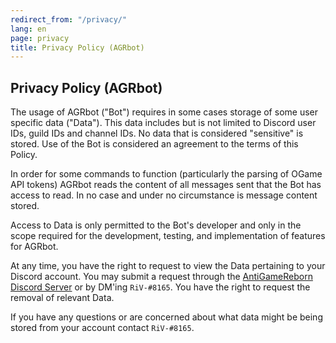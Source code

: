 ```yaml
---
redirect_from: "/privacy/"
lang: en
page: privacy
title: Privacy Policy (AGRbot)
---
```

## Privacy Policy (AGRbot)

The usage of AGRbot ("Bot") requires in some cases storage of some user specific data ("Data").
This data includes but is not limited to Discord user IDs, guild IDs and channel IDs. No data
that is considered "sensitive" is stored. Use of the Bot is considered an agreement to the terms 
of this Policy.

In order for some commands to function (particularly the parsing of OGame API tokens)
AGRbot reads the content of all messages sent that the Bot has access to read. In no 
case and under no circumstance is message content stored.

Access to Data is only permitted to the Bot's developer and only in the scope required 
for the development, testing, and implementation of features for AGRbot.

At any time, you have the right to request to view the Data pertaining to your Discord account.
You may submit a request through the [AntiGameReborn Discord Server](https://discord.gg/sb72AFN)
or by DM'ing ``RiV-#8165``. You have the right to request the removal of relevant Data.

If you have any questions or are concerned about what data might be being stored from your account
contact ``RiV-#8165``.
